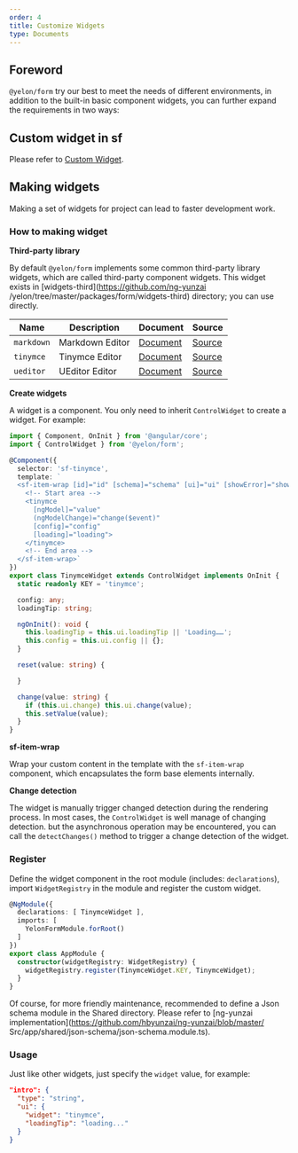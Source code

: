 ```yaml
---
order: 4
title: Customize Widgets
type: Documents
---
```


## Foreword

`@yelon/form` try our best to meet the needs of different environments, in addition to the built-in basic component widgets, you can further expand the requirements in two ways:

## Custom widget in sf

Please refer to [Custom Widget](/form/custom).

## Making widgets

Making a set of widgets for project can lead to faster development work.

### How to making widget

**Third-party library**

By default `@yelon/form` implements some common third-party library widgets, which are called third-party component widgets. This widget exists in [widgets-third](https://github.com/ng-yunzai /yelon/tree/master/packages/form/widgets-third) directory; you can use directly.

| Name | Description | Document | Source |
| ---- | ----------- | -------- | ------ |
| `markdown` | Markdown Editor | [Document](/form/markdown) | [Source](https://github.com/hbyunzai/yelon/tree/master/packages/form/widgets-third/markdown) |
| `tinymce` | Tinymce Editor | [Document](/form/tinymce) | [Source](https://github.com/hbyunzai/yelon/tree/master/packages/form/widgets-third/tinymce) |
| `ueditor` | UEditor Editor | [Document](/form/ueditor) | [Source](https://github.com/hbyunzai/yelon/tree/master/packages/form/widgets-third/ueditor) |

**Create widgets**

A widget is a component. You only need to inherit `ControlWidget` to create a widget. For example:

```ts
import { Component, OnInit } from '@angular/core';
import { ControlWidget } from '@yelon/form';

@Component({
  selector: 'sf-tinymce',
  template: `
  <sf-item-wrap [id]="id" [schema]="schema" [ui]="ui" [showError]="showError" [error]="error" [showTitle]="schema.title">
    <!-- Start area -->
    <tinymce
      [ngModel]="value"
      (ngModelChange)="change($event)"
      [config]="config"
      [loading]="loading">
    </tinymce>
    <!-- End area -->
  </sf-item-wrap>`
})
export class TinymceWidget extends ControlWidget implements OnInit {
  static readonly KEY = 'tinymce';

  config: any;
  loadingTip: string;

  ngOnInit(): void {
    this.loadingTip = this.ui.loadingTip || 'Loading……';
    this.config = this.ui.config || {};
  }

  reset(value: string) {

  }

  change(value: string) {
    if (this.ui.change) this.ui.change(value);
    this.setValue(value);
  }
}
```

**sf-item-wrap**

Wrap your custom content in the template with the `sf-item-wrap` component, which encapsulates the form base elements internally.

**Change detection**

The widget is manually trigger changed detection during the rendering process. In most cases, the `ControlWidget` is well manage of changing detection. but the asynchronous operation may be encountered, you can call the `detectChanges()` method to trigger a change detection of the widget.

### Register

Define the widget component in the root module (includes: `declarations`), import `WidgetRegistry` in the module and register the custom widget.

```ts
@NgModule({
  declarations: [ TinymceWidget ],
  imports: [
    YelonFormModule.forRoot()
  ]
})
export class AppModule {
  constructor(widgetRegistry: WidgetRegistry) {
    widgetRegistry.register(TinymceWidget.KEY, TinymceWidget);
  }
}
```

Of course, for more friendly maintenance, recommended to define a Json schema module in the Shared directory. Please refer to [ng-yunzai implementation](https://github.com/hbyunzai/ng-yunzai/blob/master/ Src/app/shared/json-schema/json-schema.module.ts).

### Usage

Just like other widgets, just specify the `widget` value, for example:

```json
"intro": {
  "type": "string",
  "ui": {
    "widget": "tinymce",
    "loadingTip": "loading..."
  }
}
```

